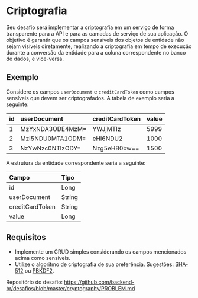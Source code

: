 # Criptografia

Seu desafio será implementar a criptografia em um serviço de forma transparente para a API e para as camadas de
serviço de sua aplicação. O objetivo é garantir que os campos sensíveis dos objetos de entidade não sejam visíveis
diretamente, realizando a criptografia em tempo de execução durante a conversão da entidade para a coluna correspondente
no banco de dados, e vice-versa.

## Exemplo

Considere os campos `userDocument` e `creditCardToken` como campos sensíveis que devem ser criptografados. A tabela de
exemplo seria a seguinte:

| id | userDocument     | creditCardToken | value |
|:---|:-----------------|:----------------|:------|
| 1  | MzYxNDA3ODE4MzM= | YWJjMTIz        | 5999  |
| 2  | MzI5NDU0MTA1ODM= | eHl6NDU2        | 1000  |
| 3  | NzYwNzc0NTIzODY= | Nzg5eHB0bw==    | 1500  |

A estrutura da entidade correspondente seria a seguinte:

| Campo           | Tipo   |
|:----------------|:-------|
| id              | Long   |
| userDocument    | String |
| creditCardToken | String |
| value           | Long   |

## Requisitos

- Implemente um CRUD simples considerando os campos mencionados acima como sensíveis.
- Utilize o algoritmo de criptografia de sua preferência. Sugestões: [SHA-512](https://en.wikipedia.org/wiki/SHA-2) ou
  [PBKDF2](https://en.wikipedia.org/wiki/PBKDF2).

Repositório do desafio: <https://github.com/backend-br/desafios/blob/master/cryptography/PROBLEM.md>
